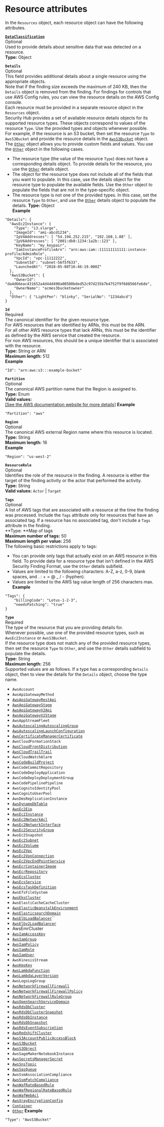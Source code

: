 # Resource attributes<a name="asff-resources-attributes"></a>

In the `Resources` object, each resource object can have the following attributes\.

**[`DataClassification`](asff-resources-dataclassification.md)**  
Optional  
Used to provide details about sensitive data that was detected on a resource\.  
**Type:** Object

**`Details`**  
Optional  
This field provides additional details about a single resource using the appropriate objects\.  
Note that if the finding size exceeds the maximum of 240 KB, then the `Details` object is removed from the finding\. For findings for controls that use AWS Config rules, you can view the resource details on the AWS Config console\.  
Each resource must be provided in a separate resource object in the `Resources` object\.  
Security Hub provides a set of available resource details objects for its supported resource types\. These objects correspond to values of the resource `Type`\. Use the provided types and objects whenever possible\.  
For example, if the resource is an S3 bucket, then set the resource `Type` to `AwsS3Bucket` and provide the resource details in the [`AwsS3Bucket`](asff-resourcedetails-awss3bucket.md) object\.  
The [`Other`](asff-resourcedetails-other.md) object allows you to provide custom fields and values\. You use the [`Other`](asff-resourcedetails-other.md) object in the following cases\.  
+ The resource type \(the value of the resource `Type`\) does not have a corresponding details object\. To provide details for the resource, you use the [`Other`](asff-resourcedetails-other.md) details object\.
+ The object for the resource type does not include all of the fields that you want to populate\. In this case, use the details object for the resource type to populate the available fields\. Use the `Other` object to populate the fields that are not in the type\-specific object\.
+ The resource type is not one of the provided types\. In this case, set the resource `Type` to `Other`, and use the [`Other`](asff-resourcedetails-other.md) details object to populate the details\.
**Type:** Object  
**Example**  

```
"Details": {
  "AwsEc2Instance": {
    "Type": "i3.xlarge",
    "ImageId": "ami-abcd1234",
    "IpV4Addresses": [ "54.194.252.215", "192.168.1.88" ],
    "IpV6Addresses": [ "2001:db8:1234:1a2b::123" ],
    "KeyName": "my_keypair",
    "IamInstanceProfileArn": "arn:aws:iam::111111111111:instance-profile/AdminRole",
    "VpcId": "vpc-11112222",
    "SubnetId": "subnet-56f5f633",
    "LaunchedAt": "2018-05-08T16:46:19.000Z"
  },
  "AwsS3Bucket": {
    "OwnerId": "da4d66eac431652a4d44d490a00500bded52c97d235b7b4752f9f688566fe6de",
    "OwnerName": "acmes3bucketowner"
  },
  "Other": { "LightPen": "blinky", "SerialNo": "1234abcd"}  
}
```

**`Id`**  
Required  
The canonical identifier for the given resource type\.  
For AWS resources that are identified by ARNs, this must be the ARN\.  
For all other AWS resource types that lack ARNs, this must be the identifier as defined by the AWS service that created the resource\.  
For non AWS resources, this should be a unique identifier that is associated with the resource\.  
**Type:** String or ARN  
**Maximum length:** 512  
**Example**  

```
"Id": "arn:aws:s3:::example-bucket"
```

**`Partition`**  
Optional  
The canonical AWS partition name that the Region is assigned to\.   
**Type:** Enum  
**Valid values:**      
[\[See the AWS documentation website for more details\]](http://docs.aws.amazon.com/securityhub/latest/userguide/asff-resources-attributes.html)
**Example**  

```
"Partition": "aws"
```

**`Region`**  
Optional  
The canonical AWS external Region name where this resource is located\.   
**Type:** String  
**Maximum length:** 16  
**Example**  

```
"Region": "us-west-2"
```

**`ResourceRole`**  
Optional  
Identifies the role of the resource in the finding\. A resource is either the target of the finding activity or the actor that performed the activity\.  
**Type:** String  
**Valid values:** `Actor` \| `Target`

**`Tags`**  
Optional  
A list of AWS tags that are associated with a resource at the time the finding was processed\. Include the `Tags` attribute only for resources that have an associated tag\. If a resource has no associated tag, don't include a `Tags` attribute in the finding\.  
**Type: **Map of tags  
**Maximum number of tags:** 50  
**Maximum length per value:** 256  
The following basic restrictions apply to tags:  
+ You can provide only tags that actually exist on an AWS resource in this field\. To provide data for a resource type that isn't defined in the AWS Security Finding Format, use the `Other` details subfield\.
+ Values are limited to the following characters: A\-Z, a\-z, 0\-9, blank spaces, and \. : \+ = @ \_ / \- \(hyphen\)\.
+ Values are limited to the AWS tag value length of 256 characters max\.
**Example**  

```
"Tags": {
    "billingCode": "Lotus-1-2-3",
    "needsPatching": "true"
}
```

**`Type`**  
Required  
The type of the resource that you are providing details for\.  
Whenever possible, use one of the provided resource types, such as `AwsEc2Instance` or `AwsS3Bucket`\.  
If the resource type does not match any of the provided resource types, then set the resource `Type` to `Other`, and use the `Other` details subfield to populate the details\.  
**Type:** String  
**Maximum length:** 256  
Supported values are as follows\. If a type has a corresponding `Details` object, then to view the details for the `Details` object, choose the type name\.  
+ `AwsAccount`
+ `AwsApiGatewayMethod`
+ [`AwsApiGatewayRestApi`](asff-resourcedetails-awsapigatewayrestapi.md)
+ [`AwsApiGatewayStage`](asff-resourcedetails-awsapigatewaystage.md)
+ [`AwsApiGatewayV2Api`](asff-resourcedetails-awsapigatewayv2api.md)
+ [`AwsApiGatewayV2Stage`](asff-resourcedetails-awsapigatewayv2stage.md)
+ `AwsAppStreamFleet`
+ [`AwsAutoscalingAutoscalingGroup`](asff-resourcedetails-awsautoscalingautoscalinggroup.md)
+ [`AwsAutoscalingLaunchConfiguration`](asff-resourcedetails-awsautoscalinglaunchconfiguration.md)
+ [`AwsCertificateManagerCertificate`](asff-resourcedetails-awscertificatemanagercertificate.md)
+ `AwsCloudFormationStack`
+ [`AwsCloudFrontDistribution`](asff-resourcedetails-awscloudfrontdistribution.md)
+ [`AwsCloudTrailTrail`](asff-resourcedetails-awscloudtrailtrail.md)
+ `AwsCloudWatchAlarm`
+ [`AwsCodeBuildProject`](asff-resourcedetails-awscodebuildproject.md)
+ `AwsCodeCommitRepository`
+ `AwsCodeDeployApplication`
+ `AwsCodeDeployDeploymentGroup`
+ `AwsCodePipelinePipeline`
+ `AwsCognitoIdentityPool`
+ `AwsCognitoUserPool`
+ `AwsDmsReplicationInstance`
+ [`AwsDynamoDbTable`](asff-resourcedetails-awsdynamodbtable.md)
+ [`AwsEc2Eip`](asff-resourcedetails-awsec2eip.md)
+ [`AwsEc2Instance`](asff-resourcedetails-awsec2instance.md)
+ [`AwsEc2NetworkAcl`](asff-resourcedetails-awsec2networkacl.md)
+ [`AwsEc2NetworkInterface`](asff-resourcedetails-awsec2networkinterface.md)
+ [`AwsEc2SecurityGroup`](asff-resourcedetails-awsec2securitygroup.md)
+ `AwsEc2Snapshot`
+ [`AwsEc2Subnet`](asff-resourcedetails-awsec2subnet.md)
+ [`AwsEc2Volume`](asff-resourcedetails-awsec2volume.md)
+ [`AwsEc2Vpc`](asff-resourcedetails-awsec2vpc.md)
+ [`AwsEc2VpnConnection`](asff-resourcedetails-awsec2vpnconnection.md)
+ [`AwsEc2VpcEndPointService`](asff-resourcedetails-awsec2vpcendpointservice.md)
+ [`AwsEcrContainerImage`](asff-resourcedetails-awsecrcontainerimage.md)
+ [`AwsEcrRepository`](asff-resourcedetails-awsecrrepository.md)
+ [`AwsEcsCluster`](asff-resourcedetails-awsecscluster.md)
+ [`AwsEcsService`](asff-resourcedetails-awsecsservice.md)
+ [`AwsEcsTaskDefinition`](asff-resourcedetails-awsecstaskdefinition.md)
+ `AwsEfsFileSystem`
+ [`AwsEksCluster`](asff-resourcedetails-awsekscluster.md)
+ `AwsElastiCacheCacheCluster`
+ [`AwsElasticBeanstalkEnvironment`](asff-resourcedetails-awselasticbeanstalkenvironment.md)
+ [`AwsElasticsearchDomain`](asff-resourcedetails-awselasticsearchdomain.md)
+ [`AwsElbLoadBalancer`](asff-resourcedetails-awselbloadbalancer.md)``
+ [`AwsElbv2LoadBalancer`](asff-resourcedetails-awselbv2loadbalancer.md)
+ AwsEmrCluster
+ [`AwsIamAccessKey`](asff-resourcedetails-awsiamaccesskey.md)
+ [`AwsIamGroup`](asff-resourcedetails-awsiamgroup.md)
+ [`AwsIamPolicy`](asff-resourcedetails-awsiampolicy.md)
+ [`AwsIamRole`](asff-resourcedetails-awsiamrole.md)
+ [`AwsIamUser`](asff-resourcedetails-awsiamuser.md)
+ `AwsKinesisStream`
+ [`AwsKmsKey`](asff-resourcedetails-awskmskey.md)
+ [`AwsLambdaFunction`](asff-resourcedetails-awslambdafunction.md)
+ [`AwsLambdaLayerVersion`](asff-resourcedetails-awslambdalayerversion.md)
+ `AwsLogsLogGroup`
+ [`AwsNetworkFirewallFirewall`](asff-resourcedetails-awsnetworkfirewallfirewall.md)
+ [`AwsNetworkFirewallFirewallPolicy`](asff-resourcedetails-awsnetworkfirewallfirewallpolicy.md)
+ [`AwsNetworkFirewallRuleGroup`](asff-resourcedetails-awsnetworkfirewallrulegroup.md)
+ [`AwsOpenSearchServiceDomain`](asff-resourcedetails-awsopensearchservicedomain.md)
+ [`AwsRdsDbCluster`](asff-resourcedetails-awsrdsdbcluster.md)
+ [`AwsRdsDbClusterSnapshot`](asff-resourcedetails-awsrdsdbclustersnapshot.md)
+ [`AwsRdsDbInstance`](asff-resourcedetails-awsrdsdbinstance.md)
+ [`AwsRdsDbSnapshot`](asff-resourcedetails-awsrdsdbsnapshot.md)
+ [`AwsRdsEventSubscription`](asff-resourcedetails-awsrdseventsubscription.md)
+ [`AwsRedshiftCluster`](asff-resourcedetails-awsredshiftcluster.md)
+ [`AwsS3AccountPublicAccessBlock`](asff-resourcedetails-awss3accountpublicaccessblock.md)
+ [`AwsS3Bucket`](asff-resourcedetails-awss3bucket.md)
+ [`AwsS3Object`](asff-resourcedetails-awss3object.md)
+ `AwsSageMakerNotebookInstance`
+ [`AwsSecretsManagerSecret`](asff-resourcedetails-awssecretsmanagersecret.md)
+ [`AwsSnsTopic`](asff-resourcedetails-awssnstopic.md)
+ [`AwsSqsQueue`](asff-resourcedetails-awssqsqueue.md)
+ `AwsSsmAssociationCompliance`
+ [`AwsSsmPatchCompliance`](asff-resourcedetails-awsssmpatchcompliance.md)
+ [`AwsWafRateBasedRule`](asff-resourcedetails-awswafratebasedrule.md)
+ [`AwsWafRegionalRateBasedRule`](asff-resourcedetails-awswafregionalratebasedrule.md)
+ [`AwsWafWebAcl`](asff-resourcedetails-awswafwebacl.md)
+ [`AwsXrayEncryptionConfig`](asff-resourcedetails-awsxrayencryptionconfig.md)
+ [`Container`](asff-resourcedetails-container.md)
+ [`Other`](asff-resourcedetails-other.md)
**Example**  

```
"Type": "AwsS3Bucket"
```